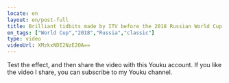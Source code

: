 ```yaml
---
locate: en
layout: en/post-full
title: Brilliant tidbits made by ITV before the 2018 Russian World Cup
en_tags: ["World Cup","2018","Russia","classic"]
type: video
videoUrl: XMzkxNDI2NzE2OA==
---
```


Test the effect, and then share the video with this Youku account.
If you like the video I share, you can subscribe to my Youku channel.